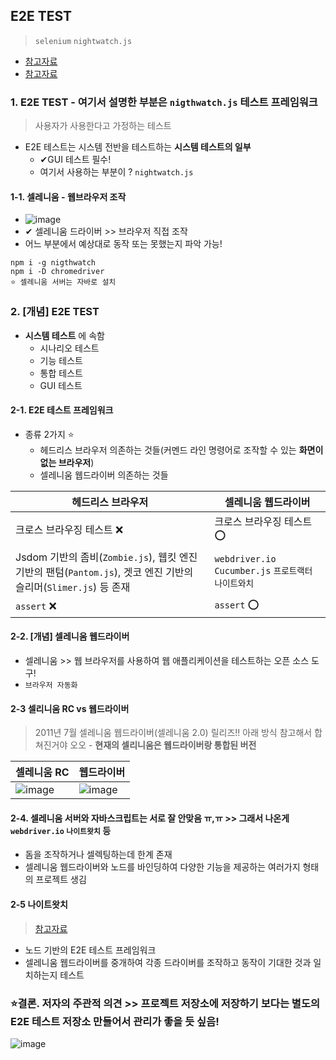 ## E2E TEST 
> `selenium` `nightwatch.js`
- [참고자료](https://kamang-it.tistory.com/entry/NightwatchJavaScript%EC%97%90%EC%84%9C-e2e-Test%ED%95%98%EA%B8%B0-%EC%99%95%EC%B4%88%EB%B3%B4%EB%A7%8C)
- [참고자료](https://blog.coderifleman.com/2016/06/17/e2e-test-and-nightwatch/)

### 1. E2E TEST - 여기서 설명한 부분은 `nigthwatch.js` 테스트 프레임워크 
> 사용자가 사용한다고 가정하는 테스트

- E2E 테스트는 시스템 전반을 테스트하는 **시스템 테스트의 일부**
  - ✔GUI 테스트 필수!
  - 여기서 사용하는 부분이 ? `nightwatch.js` 
#### 1-1. 셀레니움 - 웹브라우저 조작
- ![image](https://user-images.githubusercontent.com/61215550/199640140-6fb35b96-0b21-4b6b-a466-c61266a5039e.png)
- ✔ 셀레니움 드라이버 >> 브라우저 직접 조작
- 어느 부분에서 예상대로 동작 또는 못했는지 파악 가능!


```shell
npm i -g nigthwatch
npm i -D chromedriver
⭐ 셀레니움 서버는 자바로 설치 
```

### 2. [개념] E2E TEST
- **시스템 테스트** 에 속함 
  - 시나리오 테스트
  - 기능 테스트
  - 통합 테스트
  - GUI 테스트
#### 2-1. E2E 테스트 프레임워크 
- 종류 2가지 ⭐
  - 헤드리스 브라우저 의존하는 것들(커멘드 라인 명령어로 조작할 수 있는 **화면이 없는 브라우저**)
  - 셀레니움 웹드라이버 의존하는 것들  


|헤드리스 브라우저|셀레니움 웹드라이버|
|---|-----|
|크로스 브라우징 테스트 ❌|크로스 브라우징 테스트 ⭕|
|Jsdom 기반의 좀비(`Zombie.js`), 웹킷 엔진 기반의 팬텀(`Pantom.js`), 겟코 엔진 기반의 슬리머(`Slimer.js`) 등 존재|`webdriver.io` `Cucumber.js` `프로트랙터` `나이트와치`|
|`assert` ❌|`assert` ⭕|

#### 2-2. [개념] 셀레니움 웹드라이버
- 셀레니움 >> 웹 브라우저를 사용하여 웹 애플리케이션을 테스트하는 오픈 소스 도구! 
- `브라우저 자동화` 

#### 2-3 셀리니움 RC  vs  웹드라이버
> 2011년 7월 셀레니움 웹드라이버(셀레니움 2.0) 릴리즈!! 아래 방식 참고해서 합쳐진거야 오오 - **현재의 셀리니움은 웹드라이버랑 통합된 버전**


|셀레니움 RC|웹드라이버|
|---|---|
|![image](https://user-images.githubusercontent.com/61215550/199641528-ec944ef4-c949-4954-bc39-5a36ea19f437.png)|![image](https://user-images.githubusercontent.com/61215550/199641536-f5e816b4-a270-4e3a-b632-977b13f507bb.png)|

#### 2-4. 셀레니움 서버와 자바스크립트는 서로 잘 안맞음 ㅠ,ㅠ >> 그래서 나온게 `webdriver.io` `나이트왓치` 등
- 돔을 조작하거나 셀렉팅하는데 한계 존재
- 셀레니움 웹드라이버와 노드를 바인딩하여 다양한 기능을 제공하는 여러가지 형태의 프로젝트 생김

#### 2-5 나이트왓치
> [참고자료](https://huns.me/)
- 노드 기반의 E2E 테스트 프레임워크
- 셀레니움 웹드라이버를 중개하여 각종 드라이버를 조작하고 동작이 기대한 것과 일치하는지 테스트


### ⭐결론. 저자의 주관적 의견 >> 프로젝트 저장소에 저장하기 보다는 **별도의 E2E 테스트 저장소 만들어서** 관리가 좋을 듯 싶음!
![image](https://user-images.githubusercontent.com/61215550/199642244-8c80a8ce-ffa6-498a-940e-de0be787a23b.png)

